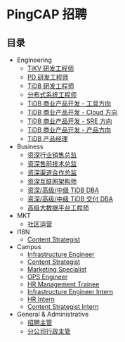 # PingCAP 招聘

## 目录

- Engineering
  - [TiKV 研发工程师](engineering/tikv-engineer.md)
  - [PD 研发工程师](engineering/pd-engineer.md)
  - [TiDB 研发工程师](engineering/tidb-engineer.md)
  - [分布式系统工程师](engineering/olap-engineer.md)
  - [TiDB 商业产品开发 - 工具方向](engineering/bizdev-tools-engineer.md)
  - [TiDB 商业产品开发 - Cloud 方向](engineering/bizdev-cloud-engineer.md)
  - [TiDB 商业产品开发 - SRE 方向](engineering/bizdev-sre-engineer.md)
  - [TiDB 商业产品开发 - 产品方向](engineering/bizdev-fe-engineer.md)
  - [TiDB 产品经理](engineering/product-manager.md)
- Business
  - [资深行业销售总监](business/sales-director.md)
  - [资深售前技术总监](business/presales-director.md)
  - [资深渠道合作总监](business/channel-sales-director.md)
  - [资深互联网架构师](business/internet-architect.md)
  - [资深/高级/中级 TiDB DBA](business/tidb-dba.md)
  - [资深/高级/中级 TiDB 交付 DBA](business/tidb-delivery-dba.md)
  - [高级大数据平台工程师](business/olap-ops-engineer.md)
- MKT
  - [社区运营](market/community-operation.md)
- I18N
  - [Content Strategist](i18n/content-strategist.md)
- Campus
  - [Infrastructure Engineer](campus/campus-2019-infrastructure-engineer.md)
  - [Content Strategist](campus/campus-2019-content-strategist.md)
  - [Marketing Specialist](campus/campus-2019-marketing-specialist.md)
  - [OPS Engineer](campus/campus-2019-ops-engineer.md)
  - [HR Management Trainee](campus/campus-2019-hr-management-trainee.md)
  - [Infrastructure Engineer Intern](campus/infrastructure-engineer-intern.md)
  - [HR Intern](campus/hr-intern.md)
  - [Content Strategist Intern](campus/content-strategist-intern.md)
- General & Administrative
  - [招聘主管](general-administrative/hr-manager.md)
  - [分公司行政主管](general-administrative/office-admin.md)
